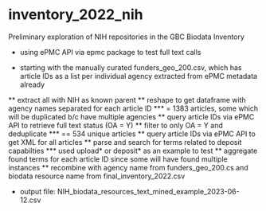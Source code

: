 # inventory_2022_nih
Preliminary exploration of NIH repositories in the GBC Biodata Inventory
* using ePMC API via epmc package to test full text calls

* starting with the manually curated funders_geo_200.csv, which has article IDs as a list per individual agency extracted from ePMC metadata already

** extract all with NIH as known parent
** reshape to get dataframe with agency names separated for each article ID
*** = 1383 articles, some which will be duplicated b/c have multiple agencies 
** query article IDs via ePMC API to retrieve full text status (OA = Y) 
** filter to only OA = Y and deduplicate
*** == 534 unique articles 
** query article IDs via ePMC API to get XML for all articles
** parse and search for terms related to deposit capabilties
*** used upload* or deposit* as an example to test
** aggregate found terms for each article ID since some will have found multiple instances
** recombine with agency name from funders_geo_200.cs and biodata resource name from final_inventory_2022.csv

* output file: NIH_biodata_resources_text_mined_example_2023-06-12.csv